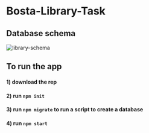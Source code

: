 # Bosta-Library-Task

## Database schema
![library-schema](https://github.com/malakmaurice/Bosta-Library-Task/assets/43122053/0041ab1e-bf7f-4d15-bb9e-4f2884ae32a4)

## To run the app
#### 1) download the rep
#### 2) run `npm init` 
#### 3) run `npm migrate` to run a script to create a database
#### 4) run `npm start` 
